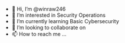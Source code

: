 - 👋 Hi, I’m @winraw246
- 👀 I’m interested in Security Operations
- 🌱 I’m currently learning Basic Cybersecurity 
- 💞️ I’m looking to collaborate on 
- 📫 How to reach me ...

<!---
winraw246/winraw246 is a ✨ special ✨ repository because its `README.md` (this file) appears on your GitHub profile.
You can click the Preview link to take a look at your changes.
--->
